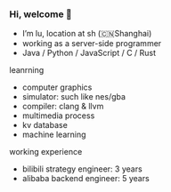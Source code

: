 ### Hi, welcome 👋

- I’m lu, location at sh (🇨🇳Shanghai)
- working as a server-side programmer
- Java / Python / JavaScript / C / Rust

leanrning

- computer graphics
- simulator: such like nes/gba
- compiler: clang & llvm
- multimedia process
- kv database
- machine learning

working experience

- bilibili strategy engineer: 3 years
- alibaba backend engineer: 5 years
